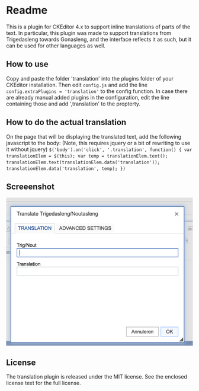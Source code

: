 # Readme
This is a plugin for CKEditor 4.x to support inline translations of parts of the text.
In particular, this plugin was made to support translations from Trigedasleng
towards Gonasleng, and the interface reflects it as such, but it can
be used for other languages as well.

## How to use
Copy and paste the folder 'translation' into the plugins folder of your CKEditor installation. 
Then edit `config.js` and add the line `config.extraPlugins = 'translation'` to the config function.
In case there are already manual added plugins in the configuration, edit the line containing those 
and add ',translation' to the propterty.

## How to do the actual translation
On the page that will be displaying the translated text, add the following javascript to the body:
(Note, this requires jquery or a bit of rewriting to use it without jquery)
`$('body').on('click', '.translation', function() {
  var translationElem = $(this);
  var temp = translationElem.text();
  translationElem.text(translationElem.data('translation'));
  translationElem.data('translation', temp);
})`

## Screeenshot
![Screenshot of the plugin in use](screenshot_plugin.png)

## License
The translation plugin is released under the MIT license. See the enclosed license text for the
full license.
